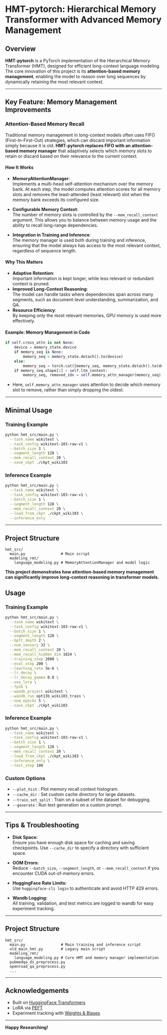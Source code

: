 # HMT-pytorch: Hierarchical Memory Transformer with Advanced Memory Management

## Overview

**HMT-pytorch** is a PyTorch implementation of the Hierarchical Memory Transformer (HMT), designed for efficient long-context language modeling. The core innovation of this project is its **attention-based memory management**, enabling the model to reason over long sequences by dynamically retaining the most relevant context.

---

## Key Feature: Memory Management Improvements

### Attention-Based Memory Recall

Traditional memory management in long-context models often uses FIFO (First-In-First-Out) strategies, which can discard important information simply because it is old. **HMT-pytorch replaces FIFO with an attention-based memory manager** that adaptively selects which memory slots to retain or discard based on their relevance to the current context.

#### How It Works

- **MemoryAttentionManager**:  
  Implements a multi-head self-attention mechanism over the memory bank. At each step, the model computes attention scores for all memory slots and removes the least-attended (least relevant) slot when the memory bank exceeds its configured size.

- **Configurable Memory Context**:  
  The number of memory slots is controlled by the `--mem_recall_context` argument. This allows you to balance between memory usage and the ability to recall long-range dependencies.

- **Integration in Training and Inference**:  
  The memory manager is used both during training and inference, ensuring that the model always has access to the most relevant context, regardless of sequence length.

#### Why This Matters

- **Adaptive Retention**:  
  Important information is kept longer, while less relevant or redundant context is pruned.
- **Improved Long-Context Reasoning**:  
  The model can handle tasks where dependencies span across many segments, such as document-level understanding, summarization, and QA.
- **Resource Efficiency**:  
  By keeping only the most relevant memories, GPU memory is used more effectively.

#### Example: Memory Management in Code

```python
if self.cross_attn is not None:
    device = memory_state.device
    if memory_seq is None:
        memory_seq = memory_state.detach().to(device)
    else:
        memory_seq = torch.cat([memory_seq, memory_state.detach().to(device)], dim=1)
    if memory_seq.shape[1] > self.ltm_context:
        memory_seq, removed_idx = self.memory_attn_manager(memory_seq)
```

- Here, `self.memory_attn_manager` uses attention to decide which memory slot to remove, rather than simply dropping the oldest.

---

## Minimal Usage

### Training Example

```bash
python hmt_src/main.py \
  --task_name wikitext \
  --task_config wikitext-103-raw-v1 \
  --batch_size 1 \
  --segment_length 128 \
  --mem_recall_context 20 \
  --save_ckpt ./ckpt_wiki103
```

### Inference Example

```bash
python hmt_src/main.py \
  --task_name wikitext \
  --task_config wikitext-103-raw-v1 \
  --batch_size 1 \
  --segment_length 128 \
  --mem_recall_context 20 \
  --load_from_ckpt ./ckpt_wiki103 \
  --inference_only
```

---

## Project Structure

```
hmt_src/
  main.py                # Main script
  modeling_rmt/
    language_modeling.py # MemoryAttentionManager and model logic
```

**This project demonstrates how attention-based memory management can significantly improve long-context reasoning in transformer models.**

## Usage

### Training Example

```bash
python hmt_src/main.py \
  --task_name wikitext \
  --task_config wikitext-103-raw-v1 \
  --batch_size 1 \
  --segment_length 128 \
  --bptt_depth 2 \
  --num_sensory 32 \
  --mem_recall_context 20 \
  --mem_recall_hidden_dim 1024 \
  --training_step 2000 \
  --eval_step 200 \
  --learning_rate 3e-6 \
  --lr_decay \
  --lr_decay_gamma 0.8 \
  --use_lora \
  --fp16 \
  --wandb_project wikitext \
  --wandb_run opt13b_wiki103_train \
  --num_epochs 5 \
  --save_ckpt ./ckpt_wiki103
```

### Inference Example

```bash
python hmt_src/main.py \
  --task_name wikitext \
  --task_config wikitext-103-raw-v1 \
  --batch_size 1 \
  --segment_length 128 \
  --mem_recall_context 20 \
  --load_from_ckpt ./ckpt_wiki103 \
  --inference_only \
  --test_step 100
```

### Custom Options

- `--plot_hist` : Plot memory recall context histogram.
- `--cache_dir` : Set custom cache directory for large datasets.
- `--train_set_split` : Train on a subset of the dataset for debugging.
- `--generate` : Run text generation on a custom prompt.

---

## Tips & Troubleshooting

- **Disk Space:**  
  Ensure you have enough disk space for caching and saving checkpoints. Use `--cache_dir` to specify a directory with sufficient space.

- **OOM Errors:**  
  Reduce `--batch_size`, `--segment_length`, or `--mem_recall_context` if you encounter CUDA out-of-memory errors.

- **HuggingFace Rate Limits:**  
  Use `huggingface-cli login` to authenticate and avoid HTTP 429 errors.

- **Wandb Logging:**  
  All training, validation, and test metrics are logged to wandb for easy experiment tracking.

---

## Project Structure

```
hmt_src/
  main.py                # Main training and inference script
  old_main_hmt.py        # Legacy main script
  modeling_rmt/
    language_modeling.py # Core HMT and memory manager implementation
  pubmedqa_ds_preprocess.py
  openroad_qa_preprocess.py
  ...
```

---

## Acknowledgements

- Built on [HuggingFace Transformers](https://github.com/huggingface/transformers)
- LoRA via [PEFT](https://github.com/huggingface/peft)
- Experiment tracking with [Weights & Biases](https://wandb.ai/)

---

**Happy Researching!**


